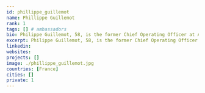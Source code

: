 ```yaml
---
id: phillippe_guillemot
name: Phillippe Guillemot
rank: 1
tags: [] # ambassadors
bio: Philippe Guillemot, 58, is the former Chief Operating Officer at Alcatel-Lucent SA, Boulogne-Billancourt, France, prior to its acquisition by Nokia Oyj at the beginning of 2016. Prior to this tenure with Alcatel-Lucent, Guillemot was Chief Executive Officer and Board Director of Europcar Group from 2010 to 2012, Guyancourt, France; Chairman and CEO of Areva T&D, Paris, from 2004 to 2010; Group Executive Vice President, Faurecia SA, Paris, from 2001 to 2003; Group Vice President, Valeo, Paris, from 1998 to 2000; and he held several global executive positions with Michelin from 1983 to 1998. Guillemot is graduated from Ecole Nationale Supérieure des Mines de Nancy, France; and received an MBA from Harvard Business School. He serves on the board of directors of Constellium a global aluminium products manufacturer, Amsterdam, The Netherlands; Sonoca a global provider of a variety of consumer packaging, Hartsville, S.C. USA and previously served on the Board of Visteon Corporation, an auto parts manufacturer, Detroit, MI USA. Ambassador fell in love with Threefold Access to the digital world has become as essential as access to water and electricity. Internet and cloud, even though a utility, is today dominated by a few large multinational companies. ThreeFold Foundation ambition is to build an internet and cloud that is close and belong to its users.
excerpt: Philippe Guillemot, 58, is the former Chief Operating Officer at Alcatel-Lucent SA, Boulogne-Billancourt.
linkedin: 
websites: 
projects: []
image: ./phillippe_guillemot.jpg
countries: [France]
cities: []
private: 1
---
```

